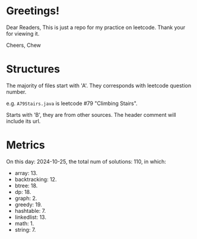 # Greetings!

Dear Readers,
This is just a repo for my practice on leetcode.
Thank your for viewing it.

Cheers,
Chew

# Structures

The majority of files start with 'A'. They corresponds with leetcode question number.

e.g. `A79Stairs.java` is leetcode #79 "Climbing Stairs".

Starts with 'B', they are from other sources. The header comment will include its url.

# Metrics

On this day: 2024-10-25, the total num of solutions: 110, in which:
- array: 13.
- backtracking: 12.
- btree: 18.
- dp: 18.
- graph: 2.
- greedy: 19.
- hashtable: 7.
- linkedlist: 13.
- math: 1.
- string: 7.